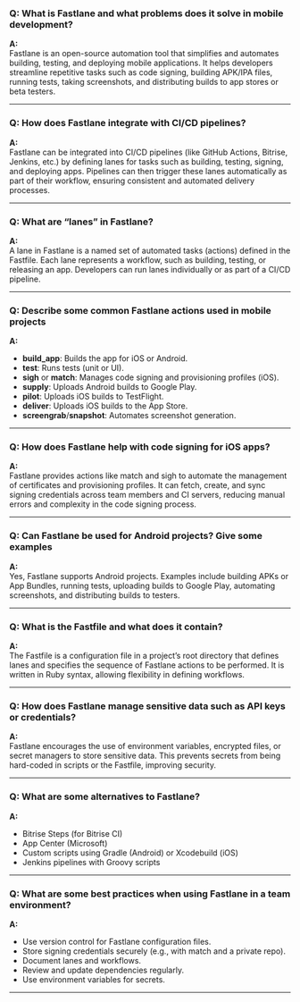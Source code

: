 ### Q: What is Fastlane and what problems does it solve in mobile development?

**A:**  
Fastlane is an open-source automation tool that simplifies and automates building, testing, and deploying mobile applications. It helps developers streamline repetitive tasks such as code signing, building APK/IPA files, running tests, taking screenshots, and distributing builds to app stores or beta testers.

---

### Q: How does Fastlane integrate with CI/CD pipelines?

**A:**  
Fastlane can be integrated into CI/CD pipelines (like GitHub Actions, Bitrise, Jenkins, etc.) by defining lanes for tasks such as building, testing, signing, and deploying apps. Pipelines can then trigger these lanes automatically as part of their workflow, ensuring consistent and automated delivery processes.

---

### Q: What are “lanes” in Fastlane?

**A:**  
A lane in Fastlane is a named set of automated tasks (actions) defined in the Fastfile. Each lane represents a workflow, such as building, testing, or releasing an app. Developers can run lanes individually or as part of a CI/CD pipeline.

---

### Q: Describe some common Fastlane actions used in mobile projects

**A:**  

- **build_app**: Builds the app for iOS or Android.
- **test**: Runs tests (unit or UI).
- **sigh** or **match**: Manages code signing and provisioning profiles (iOS).
- **supply**: Uploads Android builds to Google Play.
- **pilot**: Uploads iOS builds to TestFlight.
- **deliver**: Uploads iOS builds to the App Store.
- **screengrab**/**snapshot**: Automates screenshot generation.

---

### Q: How does Fastlane help with code signing for iOS apps?

**A:**  
Fastlane provides actions like match and sigh to automate the management of certificates and provisioning profiles. It can fetch, create, and sync signing credentials across team members and CI servers, reducing manual errors and complexity in the code signing process.

---

### Q: Can Fastlane be used for Android projects? Give some examples

**A:**  
Yes, Fastlane supports Android projects. Examples include building APKs or App Bundles, running tests, uploading builds to Google Play, automating screenshots, and distributing builds to testers.

---

### Q: What is the Fastfile and what does it contain?

**A:**  
The Fastfile is a configuration file in a project’s root directory that defines lanes and specifies the sequence of Fastlane actions to be performed. It is written in Ruby syntax, allowing flexibility in defining workflows.

---

### Q: How does Fastlane manage sensitive data such as API keys or credentials?

**A:**  
Fastlane encourages the use of environment variables, encrypted files, or secret managers to store sensitive data. This prevents secrets from being hard-coded in scripts or the Fastfile, improving security.

---

### Q: What are some alternatives to Fastlane?

**A:**  

- Bitrise Steps (for Bitrise CI)
- App Center (Microsoft)
- Custom scripts using Gradle (Android) or Xcodebuild (iOS)
- Jenkins pipelines with Groovy scripts

---

### Q: What are some best practices when using Fastlane in a team environment?

**A:**  

- Use version control for Fastlane configuration files.
- Store signing credentials securely (e.g., with match and a private repo).
- Document lanes and workflows.
- Review and update dependencies regularly.
- Use environment variables for secrets.

---
